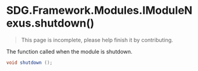 # SDG.Framework.Modules.IModuleNexus.shutdown()

> This page is incomplete, please help finish it by contributing.

The function called when the module is shutdown.

```csharp
void shutdown ();
```

